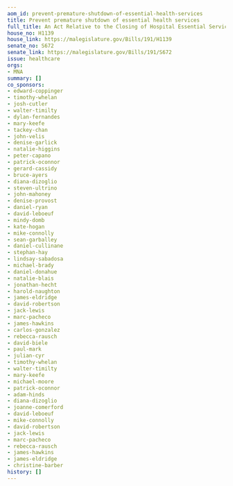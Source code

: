 ```yaml
---
aom_id: prevent-premature-shutdown-of-essential-health-services
title: Prevent premature shutdown of essential health services
full_title: An Act Relative to the Closing of Hospital Essential Services
house_no: H1139
house_link: https://malegislature.gov/Bills/191/H1139
senate_no: S672
senate_link: https://malegislature.gov/Bills/191/S672
issue: healthcare
orgs:
- MNA
summary: []
co_sponsors:
- edward-coppinger
- timothy-whelan
- josh-cutler
- walter-timilty
- dylan-fernandes
- mary-keefe
- tackey-chan
- john-velis
- denise-garlick
- natalie-higgins
- peter-capano
- patrick-oconnor
- gerard-cassidy
- bruce-ayers
- diana-dizoglio
- steven-ultrino
- john-mahoney
- denise-provost
- daniel-ryan
- david-leboeuf
- mindy-domb
- kate-hogan
- mike-connolly
- sean-garballey
- daniel-cullinane
- stephan-hay
- lindsay-sabadosa
- michael-brady
- daniel-donahue
- natalie-blais
- jonathan-hecht
- harold-naughton
- james-eldridge
- david-robertson
- jack-lewis
- marc-pacheco
- james-hawkins
- carlos-gonzalez
- rebecca-rausch
- david-biele
- paul-mark
- julian-cyr
- timothy-whelan
- walter-timilty
- mary-keefe
- michael-moore
- patrick-oconnor
- adam-hinds
- diana-dizoglio
- joanne-comerford
- david-leboeuf
- mike-connolly
- david-robertson
- jack-lewis
- marc-pacheco
- rebecca-rausch
- james-hawkins
- james-eldridge
- christine-barber
history: []
---
```

